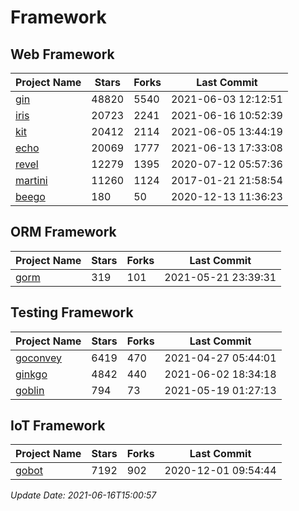 # Framework

## Web Framework
| Project Name | Stars | Forks | Last Commit |
| ------------ | ----- | ----- | ----------- |
| [gin](https://github.com/gin-gonic/gin) | 48820 | 5540 | 2021-06-03 12:12:51 |
| [iris](https://github.com/kataras/iris) | 20723 | 2241 | 2021-06-16 10:52:39 |
| [kit](https://github.com/go-kit/kit) | 20412 | 2114 | 2021-06-05 13:44:19 |
| [echo](https://github.com/labstack/echo) | 20069 | 1777 | 2021-06-13 17:33:08 |
| [revel](https://github.com/revel/revel) | 12279 | 1395 | 2020-07-12 05:57:36 |
| [martini](https://github.com/go-martini/martini) | 11260 | 1124 | 2017-01-21 21:58:54 |
| [beego](https://github.com/astaxie/beego) | 180 | 50 | 2020-12-13 11:36:23 |

## ORM Framework
| Project Name | Stars | Forks | Last Commit |
| ------------ | ----- | ----- | ----------- |
| [gorm](https://github.com/jinzhu/gorm) | 319 | 101 | 2021-05-21 23:39:31 |

## Testing Framework
| Project Name | Stars | Forks | Last Commit |
| ------------ | ----- | ----- | ----------- |
| [goconvey](https://github.com/smartystreets/goconvey) | 6419 | 470 | 2021-04-27 05:44:01 |
| [ginkgo](https://github.com/onsi/ginkgo) | 4842 | 440 | 2021-06-02 18:34:18 |
| [goblin](https://github.com/franela/goblin) | 794 | 73 | 2021-05-19 01:27:13 |

## IoT Framework
| Project Name | Stars | Forks | Last Commit |
| ------------ | ----- | ----- | ----------- |
| [gobot](https://github.com/hybridgroup/gobot) | 7192 | 902 | 2020-12-01 09:54:44 |

*Update Date: 2021-06-16T15:00:57*